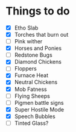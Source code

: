# Things to do
- [x] Etho Slab
- [x] Torches that burn out
- [ ] Pink wither
- [x] Horses and Ponies
- [ ] Redstone Bugs
- [x] Diamond Chickens
- [ ] Floppers
- [x] Furnace Heat
- [x] Neutral Chickens
- [x] Mob Fatness
- [ ] Flying Sheeps
- [ ] Pigmen battle signs
- [x] Super Hostile Mode
- [x] Speech Bubbles
- [ ] Tinted Glass?